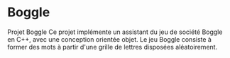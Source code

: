 # Boggle
Projet Boggle Ce projet implémente un assistant du jeu de société Boggle en C++, avec une conception orientée objet. Le jeu Boggle consiste à former des mots à partir d'une grille de lettres disposées aléatoirement.
